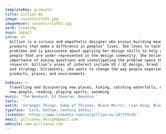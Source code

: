 ```yaml
---
templateKey: graduate
title: Gillian Wu
image: /assets/sloth.jpg
imageHover: /assets/sloth2.jpg
verb: Creating
noun: Impact
intro: >+
  Gillian is a curious and empathetic designer who enjoys building meaningful
  products that make a difference in peoples’ lives. She loves to tackle complex
  problems and is passionate about applying her design skills to help groups of
  people that are under-represented in the design community. She believes the
  importance of asking questions and investigating the problem space through
  research. Gillian's areas of interest include UX / UI design, brand identity
  and strategy. Ultimately, she wants to change the way people experience
  products, places, and environments. 

hobbies: >-
  Travelling and discovering new places, hiking, catching waterfalls, meeting
  new people, reading, playing sports, swimming
music: 'The Weekend, Ed Sheeran, Beyonce '
tools: ''
watch: 'Stranger Things, Game of Thrones, Black Mirror, Lion King, Black Panther'
typeface: 'Lora, Gotham, Century Gothic'
linkedin: 'https://www.linkedin.com/in/gillian-wu-147779120'
email: gillianwu.design@gmail.com
website: www.gillianwu.com
---
```


